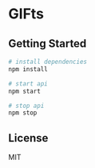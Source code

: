 GIFts
==================================



Getting Started
---------------

```sh
# install dependencies
npm install

# start api
npm start

# stop api
npm stop
```



License
-------

MIT
